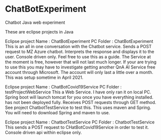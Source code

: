 # ChatBotExperiment
Chatbot Java web experiment

These are eclipse projects in Java

Eclipse project Name : ChatBotExperiment
PC Folder : ChatBotExperiment
This is an all in one conversation with the Chatbot service.
Sends a POST request to MZ Azure chatbot. Interprets the response
and displays it to the user. Console driven only.
Feel free to use this as a guide.
The Service at the moment is free, however that will
not last much longer. If your are trying to use this you may
have to investigate getting another QnA AI Service free account through
Microsoft. The account will only last a little over a month. This was setup
sometime in April 2021.

Eclipse project Name : ChatBotCovid19Service
PC Folder : testProjectWebService
This a Web Service. I have only ran it on local PC. Spring boot will launch tomcat
for you once you have everything installed.
has not been deployed fully.
Receives POST requests through GET method.
See project ChatbotTestService to test this.
This uses maven and Spring. You will need to download Spring and maven to use.

Eclipse project Name : ChatbotTestService
PC Folder : ChatbotTestService
This sends a POST request to CHatBotCovid19Service in order to test it. Console driven api 
within eclipse only.

